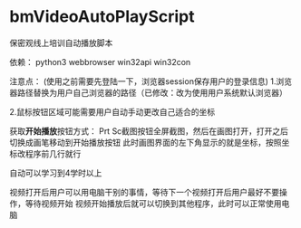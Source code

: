# bmVideoAutoPlayScript
保密观线上培训自动播放脚本

依赖：
python3
webbrowser
win32api
win32con

注意点：
(使用之前需要先登陆一下，浏览器session保存用户的登录信息)
1.浏览器路径替换为用户自己浏览器的路径（已修改：改为使用用户系统默认浏览器）

2.鼠标按钮区域可能需要用户自动手动更改自己适合的坐标

获取**开始播放**按钮方式：
Prt Sc截图按钮全屏截图，然后在画图打开，打开之后切换成画笔移动到开始播放按钮
此时画图界面的左下角显示的就是坐标，按照坐标改程序前几行就行

自动可以学习到4学时以上

视频打开后用户可以用电脑干别的事情，等待下一个视频打开后用户最好不要操作，等待视频开始
视频开始播放后就可以切换到其他程序，此时可以正常使用电脑
